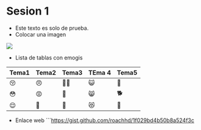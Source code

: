# Sesion 1

 - Este texto es solo de prueba.
 - Colocar una imagen
 
 ![](https://kanbanize.com/blog/wp-content/uploads/2014/11/GitHub.jpg)

 - Lista de tablas con emogis 
 
| Tema1                 | Tema2     | Tema3                 | TEma 4           | Tema5     |
|-----------------------|-----------|-----------------------|------------------|-----------|
| :kissing_closed_eyes: | :angry:   | :man_with_turban:     | :smiley_cat:     | :rooster: |
| :flushed:             | :rage:    | :construction_worker: | :smile_cat:      | :dog2:    |
| :relieved:            | :triumph: | :cop:                 | :heart_eyes_cat: | :pig2:    |

 - Enlace web
 ´´´https://gist.github.com/roachhd/1f029bd4b50b8a524f3c
